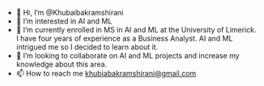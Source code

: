 - 👋 Hi, I’m @Khubaibakramshirani
- 👀 I’m interested in AI and ML
- 🌱 I’m currently enrolled in MS in AI and ML at the University of Limerick. I have four years of experience as a Business Analyst. AI and ML intrigued me so I decided to learn about it.
- 💞️ I’m looking to collaborate on AI and ML projects and increase my knowledge about this area. 
- 📫 How to reach me khubiabakramshirani@gmail.com

<!---
Khubaibakramshirani/Khubaibakramshirani is a ✨ special ✨ repository because its `README.md` (this file) appears on your GitHub profile.
You can click the Preview link to take a look at your changes.
--->
